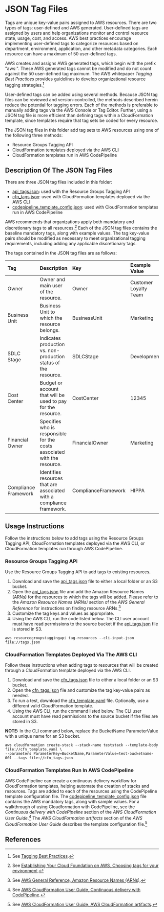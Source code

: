 # JSON Tag Files

Tags are unique key-value pairs assigned to AWS resources.  There are two types of tags: user-defined and AWS generated.  User-defined tags are assigned by users and help organizations monitor and control resource state, usage, cost, and access.  AWS best practices encourage implementing user-defined tags to categorize resources based on department, environment, application, and other metadata categories.  Each resource can have a maximum of 50 user-defined tags.    

AWS creates and assigns AWS generated tags, which begin with the prefix "aws:".  These AWS generated tags cannot be modified and do not count against the 50 user-defined tag maximum.  The AWS whitepaper *Tagging Best Practices* provides guidelines to develop organizational resource tagging strategies.[^1]

User-defined tags can be added using several methods.  Because JSON tag files can be reviewed and version-controlled, the methods described herein reduce the potential for tagging errors.  Each of the methods is preferable to manually adding tags via the AWS Console or Tag Editor.  Further, using a JSON tag file is more efficient than defining tags within a CloudFormation template, since templates require that tag sets be coded for every resource.

The JSON tag files in this folder add tag sets to AWS resources using one of the following three methods:

+ Resource Groups Tagging API
+ CloudFormation templates deployed via the AWS CLI
+ CloudFormation templates run in AWS CodePipeline

## Description Of The JSON Tag Files

There are three JSON tag files included in this folder:

+ [api_tags.json](./api_tags.json): used with the Resource Groups Tagging API
+ [cfn_tags.json](./cfn_tags.json): used with CloudFormation templates deployed via the AWS CLI
+ [codepipeline_template_config.json](./codepipeline_template_config.json): used with CloudFormation templates run in AWS CodePipeline

AWS recommends that organizations apply both mandatory and discretionary tags to all resources.[^2]  Each of the JSON tag files contains the baseline mandatory tags, along with example values.  The tag key-value pairs should be modified as necessary to meet organizational tagging requirements, including adding any applicable discretionary tags.

The tags contained in the JSON tag files are as follows:

| Tag | Description | Key | Example Value |
|:-----------------|:------------|:--------|:--------|
| Owner | Owner and main user of the resource. | Owner | Customer Loyalty Team |
| Business Unit | Business Unit to which the resource belongs. | BusinessUnit | Marketing |
| SDLC Stage | Indicates production vs. non-production status of the resource. | SDLCStage | Development |
| Cost Center | Budget or account that will be used to pay for the resource. | CostCenter | 12345 |
| Financial Owner | Specifies who is responsible for the costs associated with the resource. | FinancialOwner | Marketing |
| Compliance Framework | Identifies resources that are associated with a compliance framework. | ComplianceFramework | HIPPA |

## Usage Instructions

Follow the instructions below to add tags using the Resource Groups Tagging API, CloudFormation templates deployed via the AWS CLI, or CloudFormation templates run through AWS CodePipeline.

### Resource Groups Tagging API

Use the Resource Groups Tagging API to add tags to existing resources.

1. Download and save the [api_tags.json](./api_tags.json) file to either a local folder or an S3 bucket.
2. Open the [api_tags.json](./api_tags.json) file and add the Amazon Resource Names (ARNs) for the resources to which the tags will be added.  Please refer to the *Amazon Resource Names (ARNs)* section of the *AWS General Reference* for instructions on finding resource ARNs.[^3]
3. Customize the tag keys and values as appropriate. 
4. Using the AWS CLI, run the code listed below.  The CLI user account must have read permissions to the source bucket if the [api_tags.json](./api_tags.json) file is stored in S3.

```
aws resourcegroupstaggingapi tag-resources --cli-input-json file://tags.json
```

### CloudFormation Templates Deployed Via The AWS CLI

Follow these instructions when adding tags to resources that will be created through a CloudFormation template deployed via the AWS CLI.

1. Download and save the [cfn_tags.json](./cfn_tags.json) file to either a local folder or an S3 bucket.
2. Open the [cfn_tags.json](./cfn_tags.json) file and customize the tag key-value pairs as needed. 
3. To run a test, download the [cfn_template.yaml](./cfn_template.yaml) file.  Optionally, use a different valid CloudFormation template.
4. Using the AWS CLI, run the command listed below.  The CLI user account must have read permissions to the source bucket if the files are stored in S3.

**NOTE:** In the CLI command below, replace the BucketName ParameterValue with a unique name for an S3 bucket.

```
aws cloudformation create-stack --stack-name teststack --template-body file://cfn_template.yaml \
--parameters ParameterKey=BucketName,ParameterValue=test-bucketname-001 --tags file://cfn_tags.json
```

### CloudFormation Templates Run In AWS CodePipeline

AWS CodePipeline can create a continuous delivery workflow for CloudFormation templates, helping automate the creation of stacks and resources.  Tags are added to each of the resources using the CodePipeline template configuration file.  The [codepipeline_template_config.json](./codepipeline_template_config.json) file contains the AWS mandatory tags, along with sample values.  For a walkthrough of using Cloudformation with CodePipeline, see the *Continuous delivery with CodePipeline* section of the *AWS CloudFormation User Guide*.[^4]  The *AWS CloudFormation artifacts* section of the *AWS CloudFormation User Guide* describes the template configuration file.[^5]

## References
[^1]:See [Tagging Best Practices](https://docs.aws.amazon.com/whitepapers/latest/tagging-best-practices/tagging-best-practices.html).
[^2]:See [Establishing Your Cloud Foundation on AWS, Choosing tags for your environment](https://docs.aws.amazon.com/whitepapers/latest/establishing-your-cloud-foundation-on-aws/welcome.html).
[^3]:See [AWS General Reference, Amazon Resource Names (ARNs)](https://docs.aws.amazon.com/general/latest/gr/aws-arns-and-namespaces.html).
[^4]:See [AWS CloudFormation User Guide, Continuous delivery with CodePipeline](https://docs.aws.amazon.com/AWSCloudFormation/latest/UserGuide/continuous-delivery-codepipeline.html).
[^5]:See [AWS CloudFormation User Guide, AWS CloudFormation artifacts](https://docs.aws.amazon.com/AWSCloudFormation/latest/UserGuide/continuous-delivery-codepipeline-cfn-artifacts.html).
